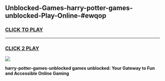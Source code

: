 
## Unblocked-Games-harry-potter-games-unblocked-Play-Online-#ewqop
<h3>
<a href="https://premium.freeplayer.one?title=harry-potter-games-unblocked&ref=27F">CLICK TO PLAY</a></h3>
<hr>

<h3>
<a href="https://premium.freeplayer.one?title=harry-potter-games-unblocked&ref=27F">CLICK 2 PLAY</a>
  
</h3>

<a href="https://premium.freeplayer.one?title=harry-potter-games-unblocked&ref=27F"><img src="https://clearcache.store/games.png"></a>


**harry-potter-games-unblocked games unblocked: Your Gateway to Fun and Accessible Online Gaming**
